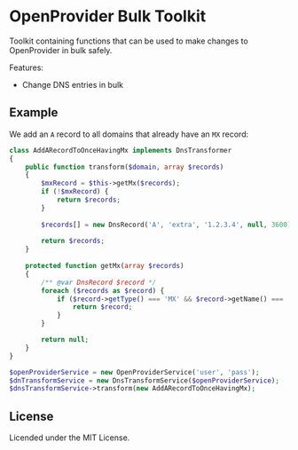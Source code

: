 OpenProvider Bulk Toolkit
=========================

Toolkit containing functions that can be used to make changes to OpenProvider in bulk safely.

Features:

* Change DNS entries in bulk 

Example
-------

We add an `A` record to all domains that already have an `MX` record: 

```php
class AddARecordToOnceHavingMx implements DnsTransformer
{
    public function transform($domain, array $records)
    {
        $mxRecord = $this->getMx($records);
        if (!$mxRecord) {
            return $records;
        }
        
        $records[] = new DnsRecord('A', 'extra', '1.2.3.4', null, 3600);
        
        return $records;
    }
    
    protected function getMx(array $records)
    {
        /** @var DnsRecord $record */
        foreach ($records as $record) {
            if ($record->getType() === 'MX' && $record->getName() === '') {
                return $record;
            }
        }

        return null;
    }
}

$openProviderService = new OpenProviderService('user', 'pass');
$dnTransformService = new DnsTransformService($openProviderService);
$dnsTransformService->transform(new AddARecordToOnceHavingMx);
```

License
-------

Licended under the MIT License.
